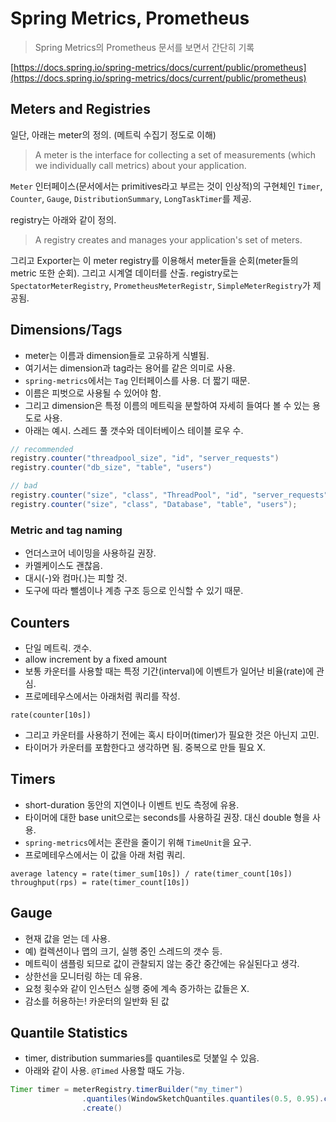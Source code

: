 # Spring Metrics, Prometheus

> Spring Metrics의 Prometheus 문서를 보면서 간단히 기록

[https://docs.spring.io/spring-metrics/docs/current/public/prometheus](https://docs.spring.io/spring-metrics/docs/current/public/prometheus)

## Meters and Registries

일단, 아래는 meter의 정의. (메트릭 수집기 정도로 이해)

> A meter is the interface for collecting a set of measurements (which we individually call metrics) about your application.

`Meter` 인터페이스(문서에서는 primitives라고 부르는 것이 인상적)의 구현체인 `Timer`, `Counter`, `Gauge`, `DistributionSummary`, `LongTaskTimer`를 제공.

registry는 아래와 같이 정의.

> A registry creates and manages your application's set of meters.

그리고 Exporter는 이 meter registry를 이용해서 meter들을 순회(meter들의 metric 또한 순회). 그리고 시계열 데이터를 산출. registry로는 `SpectatorMeterRegistry`, `PrometheusMeterRegistr`, `SimpleMeterRegistry`가 제공됨. 

## Dimensions/Tags

- meter는 이름과 dimension들로 고유하게 식별됨.
- 여기서는 dimension과 tag라는 용어를 같은 의미로 사용.
- `spring-metrics`에서는 `Tag` 인터페이스를 사용. 더 짧기 때문.
- 이름은 피벗으로 사용될 수 있어야 함.
- 그리고 dimension은 특정 이름의 메트릭을 분할하여 자세히 들여다 볼 수 있는 용도로 사용.
- 아래는 예시. 스레드 풀 갯수와 데이터베이스 테이블 로우 수.

```java
// recommended
registry.counter("threadpool_size", "id", "server_requests")
registry.counter("db_size", "table", "users")

// bad
registry.counter("size", "class", "ThreadPool", "id", "server_requests");
registry.counter("size", "class", "Database", "table", "users");
```

### Metric and tag naming

- 언더스코어 네이밍을 사용하길 권장.
- 카멜케이스도 괜찮음.
- 대시(-)와 컴마(.)는 피할 것.
- 도구에 따라 뺄셈이나 계층 구조 등으로 인식할 수 있기 때문.

## Counters

- 단일 메트릭. 갯수.
- allow increment by a fixed amount
- 보통 카운터를 사용할 때는 특정 기간(interval)에 이벤트가 일어난 비율(rate)에 관심.
- 프로메테우스에서는 아래처럼 쿼리를 작성.

```
rate(counter[10s])
```

- 그리고 카운터를 사용하기 전에는 혹시 타이머(timer)가 필요한 것은 아닌지 고민.
- 타이머가 카운터를 포함한다고 생각하면 됨. 중복으로 만들 필요 X.

## Timers

- short-duration 동안의 지연이나 이벤트 빈도 측정에 유용.
- 타이머에 대한 base unit으로는 seconds를 사용하길 권장. 대신 double 형을 사용.
- `spring-metrics`에서는 혼란을 줄이기 위해 `TimeUnit`을 요구.
- 프로메테우스에서는 이 값을 아래 처럼 쿼리.

```
average latency = rate(timer_sum[10s]) / rate(timer_count[10s])
throughput(rps) = rate(timer_count[10s])
```

## Gauge

- 현재 값을 얻는 데 사용.
- 예) 컬렉션이나 맵의 크기, 실행 중인 스레드의 갯수 등.
- 메트릭이 샘플링 되므로 값이 관찰되지 않는 중간 중간에는 유실된다고 생각.
- 상한선을 모니터링 하는 데 유용.
- 요청 횟수와 같이 인스턴스 실행 중에 계속 증가하는 값들은 X.
- 감소를 허용하는! 카운터의 일반화 된 값

## Quantile Statistics

- timer, distribution summaries를 quantiles로 덧붙일 수 있음.
- 아래와 같이 사용. `@Timed` 사용할 때도 가능.

```java
Timer timer = meterRegistry.timerBuilder("my_timer")
				.quantiles(WindowSketchQuantiles.quantiles(0.5, 0.95).create())
				.create()
```

